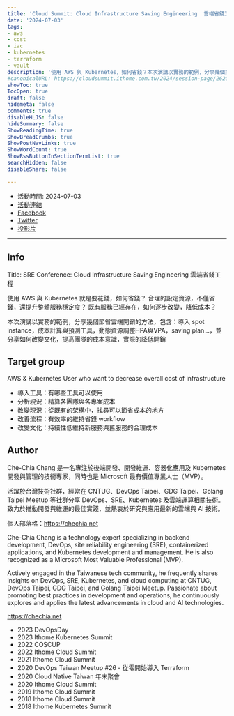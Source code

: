 ```yaml
---
title: 'Cloud Summit: Cloud Infrastructure Saving Engineering  雲端省錢工程'
date: '2024-07-03'
tags:
- aws
- cost
- iac
- kubernetes
- terraform
- vault
description: '使用 AWS 與 Kubernetes，如何省錢？本次演講以實務的範例，分享幾個節省雲端開銷的方法，包含：導入 spot instance，成本計算與預測工具，動態資源調整 HPA 與 VPA，saving plan...，>並分享如何改變文化，提高團隊的成本意識，實際的降低開銷。'
#canonicalURL: https://cloudsummit.ithome.com.tw/2024/session-page/2620
showToc: true
TocOpen: true
draft: false
hidemeta: false
comments: true
disableHLJS: false
hideSummary: false
ShowReadingTime: true
ShowBreadCrumbs: true
ShowPostNavLinks: true
ShowWordCount: true
ShowRssButtonInSectionTermList: true
searchHidden: false
disableShare: false

---
```


- 活動時間: 2024-07-03
- [活動連結](https://cloudsummit.ithome.com.tw/2024/session-page/2620)
- [Facebook](https://www.facebook.com/engineer.from.scratch)
- [Twitter](https://twitter.com/chechiachang)
- [投影片](../../slides/2024-07-03-saving-money-on-cloud-k8s)

---

## Info

Title: SRE Conference: Cloud Infrastructure Saving Engineering 雲端省錢工程

使用 AWS 與 Kubernetes 就是要花錢，如何省錢？
合理的設定資源，不僅省錢，還提升整體服務穩定度？
既有服務已經存在，如何逐步改變，降低成本？

本次演講以實務的範例，分享幾個節省雲端開銷的方法，包含：導入 spot instance，成本計算與預測工具，動態資源調整HPA與VPA，saving plan...，並分享如何改變文化，提高團隊的成本意識，實際的降低開銷

## Target group

AWS & Kubernetes User who want to decrease overall cost of infrastructure

- 導入工具：有哪些工具可以使用
- 分析現況：精算各團隊與各專案成本
- 改變現況：從既有的架構中，找尋可以節省成本的地方
- 改善流程：有效率的維持省錢 workflow
- 改變文化：持續性低維持新服務與舊服務的合理成本

## Author

Che-Chia Chang 是一名專注於後端開發、開發維運、容器化應用及 Kubernetes 開發與管理的技術專家，同時也是 Microsoft 最有價值專業人士（MVP）。

活躍於台灣技術社群，經常在 CNTUG、DevOps Taipei、GDG Taipei、Golang Taipei Meetup 等社群分享 DevOps、SRE、Kubernetes 及雲端運算相關技術。致力於推動開發與維運的最佳實踐，並熱衷於研究與應用最新的雲端與 AI 技術。

個人部落格：https://chechia.net

Che-Chia Chang is a technology expert specializing in backend development, DevOps, site reliability engineering (SRE), containerized applications, and Kubernetes development and management. He is also recognized as a Microsoft Most Valuable Professional (MVP).

Actively engaged in the Taiwanese tech community, he frequently shares insights on DevOps, SRE, Kubernetes, and cloud computing at CNTUG, DevOps Taipei, GDG Taipei, and Golang Taipei Meetup. Passionate about promoting best practices in development and operations, he continuously explores and applies the latest advancements in cloud and AI technologies.

https://chechia.net

- 2023 DevOpsDay
- 2023 Ithome Kubernetes Summit
- 2022 COSCUP
- 2022 Ithome Cloud Summit
- 2021 Ithome Cloud Summit
- 2020 DevOps Taiwan Meetup #26 - 從零開始導入 Terraform
- 2020 Cloud Native Taiwan 年末聚會
- 2020 Ithome Cloud Summit
- 2019 Ithome Cloud Summit
- 2018 Ithome Cloud Summit
- 2018 Ithome Kubernetes Summit
